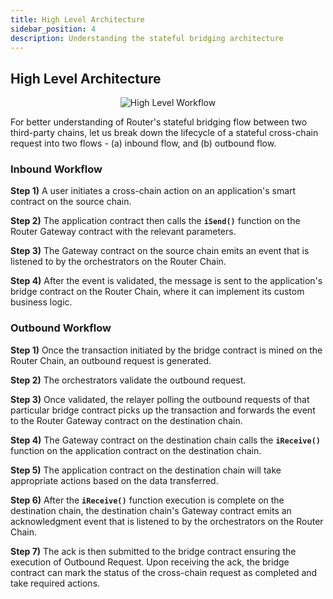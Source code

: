 ```yaml
---
title: High Level Architecture
sidebar_position: 4
description: Understanding the stateful bridging architecture 
---
```



## High Level Architecture

<center><img src={require('../img/high-level-workflow.png').default} alt="High Level Workflow" /></center>

For better understanding of Router's stateful bridging flow between two third-party chains, let us break down the lifecycle of a stateful cross-chain request into two flows - (a) inbound flow, and (b) outbound flow.

### Inbound Workflow

**Step 1)** A user initiates a cross-chain action on an application's smart contract on the source chain.

**Step 2)** The application contract then calls the **`iSend()`** function on the Router Gateway contract with the relevant parameters.

**Step 3)** The Gateway contract on the source chain emits an event that is listened to by the orchestrators on the Router Chain.

**Step 4)** After the event is validated, the message is sent to the application's bridge contract on the Router Chain, where it can implement its custom business logic.

### Outbound Workflow

**Step 1)** Once the transaction initiated by the bridge contract is mined on the Router Chain, an outbound request is generated.

**Step 2)** The orchestrators validate the outbound request.

**Step 3)** Once validated, the relayer polling the outbound requests of that particular bridge contract picks up the transaction and forwards the event to the Router Gateway contract on the destination chain.

**Step 4)** The Gateway contract on the destination chain calls the **`iReceive()`** function on the application contract on the destination chain.

**Step 5)** The application contract on the destination chain will take appropriate actions based on the data transferred.

**Step 6)** After the **`iReceive()`** function execution is complete on the destination chain, the destination chain's Gateway contract emits an acknowledgment event that is listened to by the orchestrators on the Router Chain.

**Step 7)** The ack is then submitted to the bridge contract ensuring the execution of Outbound Request. Upon receiving the ack, the bridge contract can mark the status of the cross-chain request as completed and take required actions.

